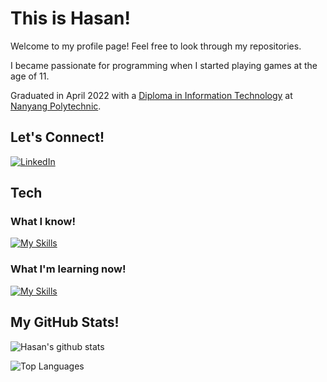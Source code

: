 # This is Hasan!

Welcome to my profile page! Feel free to look through my repositories.

I became passionate for programming when I started playing games at the age of 11.

Graduated in April 2022 with a [Diploma in Information Technology](https://www.nyp.edu.sg/schools/sit/full-time-courses/information-technology.html) at [Nanyang Polytechnic](https://www.nyp.edu.sg/).

## Let's Connect!
[![LinkedIn](https://img.shields.io/badge/LinkedIn-0077B5?style=for-the-badge&logo=linkedin&logoColor=white)](https://www.linkedin.com/in/muhammad-hasan-bin-suwandi/)

## Tech
### What I know!
[![My Skills](https://skillicons.dev/icons?i=html,css,js,nodejs,py,mysql,sequelize,react,aws)](https://skillicons.dev)
### What I'm learning now!
[![My Skills](https://skillicons.dev/icons?i=tailwind)](https://skillicons.dev)

## My GitHub Stats!
![Hasan's github stats](https://github-readme-stats.vercel.app/api?username=muhdhasan&count_private=true&theme=algolia&show_icons=true)

![Top Languages](https://github-readme-stats.vercel.app/api/top-langs/?username=muhdhasan&layout=compact&count_private=true&theme=algolia&hide=jupyter%20notebook)
